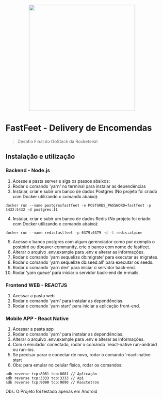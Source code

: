 <p align="center">
  <img width="350" height="auto" src="https://raw.githubusercontent.com/Rocketseat/bootcamp-gostack-desafio-02/master/.github/logo.png">
</p>

# FastFeet - Delivery de Encomendas

> Desafio Final do GoStack da Rocketseat


## Instalação e utilização

### Backend - Node.js

1.  Acesse a pasta server e siga os passos abaixos:
2.  Rodar o comando 'yarn' no terminal para instalar as dependências
3.  Instalar, criar e subir um banco de dados Postgres (No projeto foi criado com Docker utilizando o comando abaixo):
```
docker run --name postgresfastfeet -e POSTGRES_PASSWORD=fastfeet -p 5432:5432 -d postgres:11
```
4.  Instalar, criar e subir um banco de dados Redis (No projeto foi criado com Docker utilizando o comando abaixo):
```
docker run --name redisfastfeet -p 6379:6379 -d -t redis:alpine
```

5.  Acesse o banco postgres com algum gerenciador como por exemplo o postbird ou dbeaver community, crie o banco com nome de fastfeet.
6. Alterar o arquivo .env.example para .env e alterar as informações.
7. Rodar o comando 'yarn sequelize db:migrate' para executar as migrates.
8. Rodar o comando 'yarn sequelize db:seed:all' para executar os seeds.
9. Rodar o comando 'yarn dev' para iniciar o servidor back-end.
10. Rodar 'yarn queue' para iniciar o servidor back-end de e-mails.

### Frontend WEB - REACTJS

1.  Acessar a pasta web
2.  Rodar o comando 'yarn' para instalar as dependências.
3.  Rodar o comando 'yarn start' para iniciar a aplicação front-end.

### Mobile APP - React Native

1.  Acessar a pasta app
2.  Rodar o comando 'yarn' para instalar as dependências.
3.  Alterar o arquivo .env.example para .env e alterar as informações.
4.  Com o emulador conectado, rodar o comando 'react-native run-android ou run-ios.
5.  Se precisar parar e conectar de novo, rodar o comando 'react-native start
6.  Obs: para emular no celular físico, rodar os comandos:
``` 
adb reverse tcp:8081 tcp:8081 // Aplicação
adb reverse tcp:3333 tcp:3333 // Api
adb reverse tcp:9090 tcp:9090 // Reactotron
```

Obs: O Projeto foi testado apenas em Android
